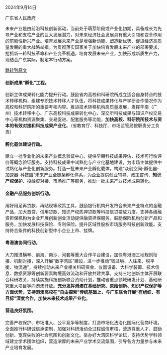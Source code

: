 2024年9月14日

广东省人民政府

未来产业是由前沿科技创新驱动，当前处于萌芽阶段或产业化初期，具备成长为先导产业和支柱产业的巨大发展潜力，对未来经济社会发展具有重大引领和变革作用的前瞻性新兴产业。培育发展未来产业是增强新动能、塑造新优势、促进经济高质量发展的重大战略举措。为贯彻落实国家关于加快培育发展未来产业的部署要求，抢抓新一轮科技革命和产业变革机遇，培育发展未来产业，加快形成新质生产力，现结合广东实际，制定本行动方案。

[跳转到原文](https://www.gd.gov.cn/zzzq/zxzc/content/post_4502585.html)

#### 创新成果“孵化”工程。

创新主体成果转化能力提升行动。鼓励省内高校和科研院所成立适合自身特点的技术转移机构，组建专职技术转移人才队伍，将科技成果转化与产学研合作情况作为高校和科研院所的重要考核内容。推进技术转移机构高质量发展，发挥华南（广州）技术转移中心、广东高校科技成果转化中心、深交所科技成果与知识产权交易中心等机构资源聚集、交易促进、配套服务等功能，**加快高校、科研院所技术与资本的有效对接和科技成果产业化**。（省教育厅、科技厅、市场监管局按职责分工负责）

#### 孵化载体建设行动。

建立一批专业化的未来产业概念验证中心，提供早期科技成果评估、技术可行性评价等概念验证服务。支持科技成果中试熟化与产业化基地建设，为市场主体提供中试熟化与产业化创新服务。打造一批未来产业孵化载体，构建“众创空间-孵化器-加速器-科技园”未来产业全链条孵化体系，为企业提供创业辅导、政策咨询、**知识产权保护**、投融资对接、市场推广等服务，推动一批未来产业技术成果转化。

#### 金融产品服务创新行动。

用好用足再贷款、再贴现等政策工具，鼓励银行机构开发符合未来产业特点的金融产品，加大首贷、信用贷款、知识产权质押贷款等科技信贷投放力度。支持各级融资担保机构为企业开展创新创业活动提供融资担保服务。鼓励保险机构创新产品和服务，加快发展科技保险、专利保险。提升区域性股权市场服务科技创新效能。支持符合条件的科技创新型中小企业上市、挂牌。


#### 粤港澳协同行动。

大力推进横琴、前海、南沙、河套等重大合作平台建设，加快粤港澳三地规则衔接、机制对接，深入开展“数字湾区”建设，进一步推动“钱过境、人往来、税平衡、物流通”，持续推动未来产业相关科研资金、仪器设备、大科学装置、技术信息、数据资源等创新要素跨境高效流动和开放共建共享。支持三地创新主体开展联合科研攻关，持续实施科技创新联合资助计划，推动省重点领域研发计划、基础研究重大项目等向港澳开放。**充分发挥港澳在基础研究、原始创新、知识产权保护等方面优势，支持港澳高校在“自由探索”传统基础上，与广东联合开展“有组织、有目标”深度合作，加快未来技术成果产业化**。

#### 营造良好氛围。

完善产权保护、市场准入、公平竞争等制度，打造市场化法治化国际化营商环境，全面推行科研诚信承诺制，加强对科研活动全过程诚信审核，营造尊重人才、鼓励创新、宽容失败的社会氛围和创新文化。举办好大湾区科学论坛，支持优势学科领域建立学术团体组织，营造浓厚的未来产业学术交流氛围，引导各方力量参与未来产业培育发展。